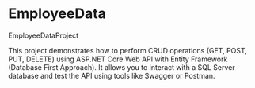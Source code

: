 # EmployeeData
EmployeeDataProject

This project demonstrates how to perform CRUD operations (GET, POST, PUT, DELETE) using ASP.NET Core Web API with Entity Framework (Database First Approach). It allows you to interact with a SQL Server database and test the API using tools like Swagger or Postman.
